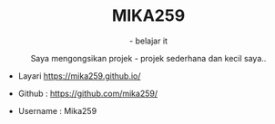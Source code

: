<center><h1>MIKA259</h1>
- belajar it
  <p>Saya mengongsikan projek - projek sederhana dan kecil saya..</p></center>

- Layari https://mika259.github.io/

- Github : https://github.com/mika259/
- Username : Mika259
